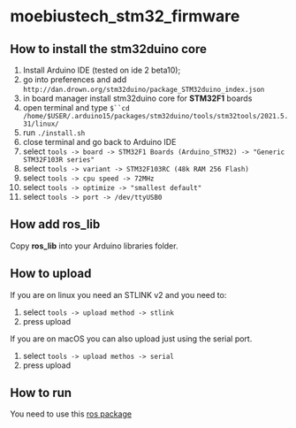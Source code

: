 # moebiustech_stm32_firmware

## How to install the stm32duino core
  1.  Install Arduino IDE (tested on ide 2 beta10);
  2.  go into preferences and add `http://dan.drown.org/stm32duino/package_STM32duino_index.json` 
  3.  in board manager install stm32duino core for **STM32F1** boards
  4.  open terminal and type `$``cd /home/$USER/.arduino15/packages/stm32duino/tools/stm32tools/2021.5.31/linux/`
  5.  run `./install.sh`
  6.  close terminal and go back to Arduino IDE
  7.  select `tools -> board -> STM32F1 Boards (Arduino_STM32) -> "Generic STM32F103R series"`
  8.  select `tools -> variant -> STM32F103RC (48k RAM 256 Flash)`
  9.  select `tools -> cpu speed -> 72MHz`
  10.  select `tools -> optimize -> "smallest default"`
  11.  select `tools -> port -> /dev/ttyUSB0`

## How add ros_lib
Copy **ros_lib** into your Arduino libraries folder.

## How to upload
If you are on linux you need an STLINK v2 and you need to:<br>
  1.  select `tools -> upload method -> stlink`
  2.  press upload

If you are on macOS you can also upload just using the serial port.
  1. select `tools -> upload methos -> serial`
  2. press upload

## How to run
You need to use this [ros package](https://github.com/gbr1/moebiustech_stm32_ros)



